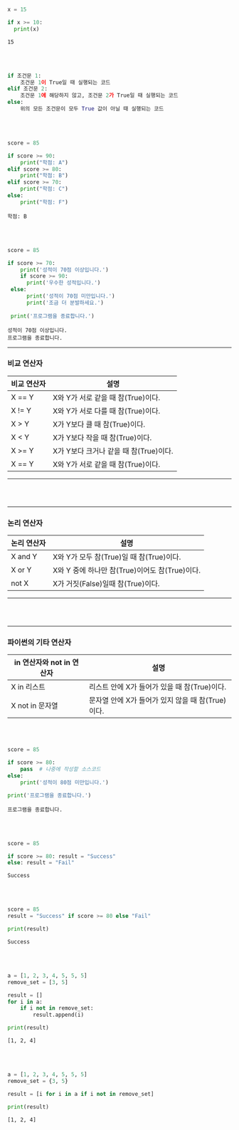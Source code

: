 ```python
x = 15

if x >= 10:
  print(x)
```
```
15
```
<br/><br/>
```python
if 조건문 1:
    조건문 1이 True일 때 실행되는 코드
elif 조건문 2:
    조건문 1에 해당하지 않고, 조건문 2가 True일 때 실행되는 코드
else:
    위의 모든 조건문이 모두 True 값이 아닐 때 실행되는 코드
```
<br/><br/>
```python
score = 85 

if score >= 90:
    print("학점: A")
elif score >= 80:
    print("학점: B")
elif score >= 70:
    print("학점: C")
else:
    print("학점: F")
```
```
학점: B
```
<br/><br/>
```python
score = 85 

if score >= 70:
    print('성적이 70점 이상입니다.')
    if score >= 90:
      print('우수한 성적입니다.')
 else:
      print('성적이 70점 미만입니다.')
      print('조금 더 분발하세요.')
 
 print('프로그램을 종료합니다.')
 ```
 ```
 성적이 70점 이상입니다.
 프로그램을 종료합니다.
 ```
 ---
 ### 비교 연산자 
|비교 연산자|               설명                 |
|----------|------------------------------------|
|  X == Y  |  X와 Y가 서로 같을 때 참(True)이다.  |
|  X != Y  |  X와 Y가 서로 다를 때 참(True)이다.  |
|  X > Y   |  X가 Y보다 클 때 참(True)이다.       |
|  X < Y   |  X가 Y보다 작을 때 참(True)이다.     |
|  X >= Y  | X가 Y보다 크거나 같을 때 참(True)이다.|
|  X == Y  |  X와 Y가 서로 같을 때 참(True)이다.  |

---

<br/><br/>

---
### 논리 연산자 
|논리 연산자|               설명                            |
|----------|-----------------------------------------------|
| X and Y  |  X와 Y가 모두 참(True)일 때 참(True)이다.       |
|  X or Y  |  X와 Y 중에 하나만 참(True)이어도 참(True)이다.  |
|  not X   |  X가 거짓(False)일때 참(True)이다.              |

---

<br/><br/>

---
### 파이썬의 기타 연산자
|in 연산자와 not in 연산자|                     설명                        |
|------------------------|-------------------------------------------------|
|   X in 리스트           |  리스트 안에 X가 들어가 있을 때 참(True)이다.     |
|   X not in 문자열       |  문자열 안에 X가 들어가 있지 않을 때 참(True)이다.|



<br/><br/>


```python 
score = 85

if score >= 80:
    pass  # 나중에 작성할 소스코드
else:
    print('성적이 80점 미만입니다.')

print('프로그램을 종료합니다.')
```
```
프로그램을 종료합니다.
```
<br/><br/>
```python
score = 85

if score >= 80: result = "Success"
else: result = "Fail"
```
```
Success
```
<br/><br/>
```python
score = 85
result = "Success" if score >= 80 else "Fail"

print(result)
```
```
Success
```
<br/><br/>
```python
a = [1, 2, 3, 4, 5, 5, 5]
remove_set = [3, 5]

result = []
for i in a:
    if i not in remove_set:
        result.append(i)

print(result)
```
```
[1, 2, 4]
```
<br/><br/>
```python
a = [1, 2, 3, 4, 5, 5, 5]
remove_set = {3, 5}

result = [i for i in a if i not in remove_set]

print(result)
```
```
[1, 2, 4]
```
